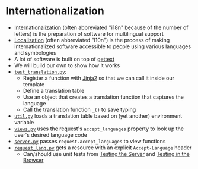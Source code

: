 # Internationalization

<p id="terms"></p>

-   [Internationalization](g:i18n) (often abbreviated "i18n" because of the number of letters)
    is the preparation of software for multilingual support
-   [Localization](g:l10n) (often abbreviated "l10n") is the process of making internationalized software accessible
    to people using various languages and symbologies
-   A lot of software is built on top of [gettext][gettext]
-   We will build our own to show how it works
-   [`test_translation.py`](./test_translation.py):
    -   Register a function with [Jinja2][jinja] so that we can call it inside our template
    -   Define a translation table
    -   Use an object that creates a translation function that captures the language
    -   Call the translation function `_()` to save typing
-   [`util.py`](./util.py) loads a translation table based on (yet another) environment variable
-   [`views.py`](./views.py) uses the request's `accept_languages` property to look up the user's desired language code
-   [`server.py`](./server.py) passes `request.accept_languages` to view functions
-   [`request_lang.py`](./request_lang.py) gets a resource with an explicit `Accept-Language` header
    -   Can/should use unit tests from [Testing the Server](../08_test/index.md)
        and [Testing in the Browser](../14_automate/index.md)

[gettext]: https://en.wikipedia.org/wiki/Gettext
[jinja]: https://jinja.palletsprojects.com/
